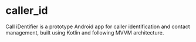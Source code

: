 # caller_id
Call iDentifier is a prototype Android app for caller identification and contact management, built using Kotlin and following MVVM architecture.
